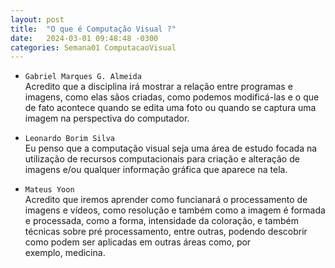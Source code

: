 ```yaml
---
layout: post
title:  "O que é Computação Visual ?"
date:   2024-03-01 09:48:48 -0300
categories: Semana01 ComputacaoVisual
---
```

* `Gabriel Marques G. Almeida`  
Acredito que a disciplina irá mostrar a relação entre programas e imagens, como elas sãos criadas, como podemos modificá-las e o que de fato acontece quando se edita uma foto ou quando se captura uma imagem na perspectiva do computador. 

* `Leonardo Borim Silva`  
Eu penso que a computação visual seja uma área de estudo focada na utilização de recursos computacionais para criação e alteração de imagens e/ou qualquer informação gráfica que aparece na tela.

* `Mateus Yoon`  
Acredito que iremos aprender como funcianará o processamento de imagens e vídeos, como resolução e também como a imagem é formada e processada, como a forma, intensidade da coloração, e também técnicas sobre pré processamento, entre outras, podendo descobrir como podem ser aplicadas em outras áreas como, por exemplo, medicina.
